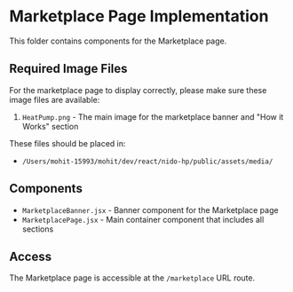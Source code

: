 # Marketplace Page Implementation

This folder contains components for the Marketplace page.

## Required Image Files

For the marketplace page to display correctly, please make sure these image files are available:

1. `HeatPump.png` - The main image for the marketplace banner and "How it Works" section

These files should be placed in:
- `/Users/mohit-15993/mohit/dev/react/nido-hp/public/assets/media/`

## Components 

- `MarketplaceBanner.jsx` - Banner component for the Marketplace page
- `MarketplacePage.jsx` - Main container component that includes all sections

## Access

The Marketplace page is accessible at the `/marketplace` URL route.
